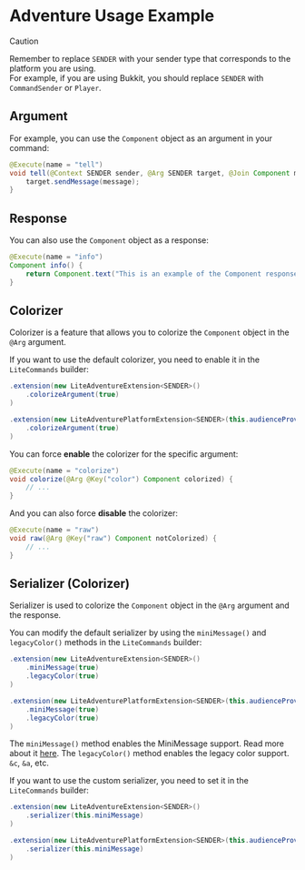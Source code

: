 # Adventure Usage Example

> [!CAUTION]
> Remember to replace `SENDER` with your sender type that corresponds to the platform you are using.    
> For example, if you are using Bukkit, you should replace `SENDER` with `CommandSender` or `Player`.

## Argument

For example, you can use the `Component` object as an argument in your command:

```java
@Execute(name = "tell")
void tell(@Context SENDER sender, @Arg SENDER target, @Join Component message) {
    target.sendMessage(message);
}
```

## Response

You can also use the `Component` object as a response:

```java
@Execute(name = "info")
Component info() {
    return Component.text("This is an example of the Component response.");
}
```

## Colorizer

Colorizer is a feature that allows you to colorize the `Component` object in the `@Arg` argument.

If you want to use the default colorizer, you need to enable it in the `LiteCommands` builder:

<tabs>
<tab title="Adventure">

```java
.extension(new LiteAdventureExtension<SENDER>()
    .colorizeArgument(true)
)
```
</tab>
<tab title="Adventure Platform">

```java
.extension(new LiteAdventurePlatformExtension<SENDER>(this.audienceProvider)
    .colorizeArgument(true)
)
```
</tab>
</tabs>

You can force **enable** the colorizer for the specific argument:

```java
@Execute(name = "colorize")
void colorize(@Arg @Key("color") Component colorized) {
    // ...
}
```

And you can also force **disable** the colorizer:

```java
@Execute(name = "raw")
void raw(@Arg @Key("raw") Component notColorized) {
    // ...
}
```

## Serializer (Colorizer)

Serializer is used to colorize the `Component` object in the `@Arg` argument and the response.

You can modify the default serializer by using the `miniMessage()` and `legacyColor()` methods in the `LiteCommands` builder:

<tabs>
<tab title="Adventure">

```java
.extension(new LiteAdventureExtension<SENDER>()
    .miniMessage(true)
    .legacyColor(true)
)
```
</tab>
<tab title="Adventure Platform">

```java
.extension(new LiteAdventurePlatformExtension<SENDER>(this.audienceProvider)
    .miniMessage(true)
    .legacyColor(true)
)
```
</tab>
</tabs>

The `miniMessage()` method enables the MiniMessage support. Read more about it [here](https://docs.advntr.dev/minimessage/).
The `legacyColor()` method enables the legacy color support. `&c`, `&a`, etc.


If you want to use the custom serializer, you need to set it in the `LiteCommands` builder:

<tabs>
<tab title="Adventure">

```java
.extension(new LiteAdventureExtension<SENDER>()
    .serializer(this.miniMessage)
)
```
</tab>
<tab title="Adventure Platform">

```java
.extension(new LiteAdventurePlatformExtension<SENDER>(this.audienceProvider)
    .serializer(this.miniMessage)
)
```
</tab>
</tabs>